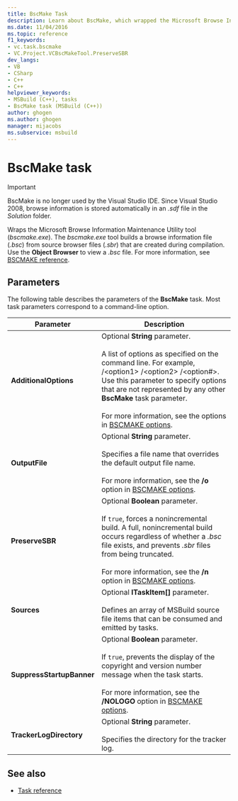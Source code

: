 ```yaml
---
title: BscMake Task
description: Learn about BscMake, which wrapped the Microsoft Browse Information Maintenance Utility tool bscmake.exe. The Visual Studio IDE no longer uses BscMake.
ms.date: 11/04/2016
ms.topic: reference
f1_keywords:
- vc.task.bscmake
- VC.Project.VCBscMakeTool.PreserveSBR
dev_langs:
- VB
- CSharp
- C++
- C++
helpviewer_keywords:
- MSBuild (C++), tasks
- BscMake task (MSBuild (C++))
author: ghogen
ms.author: ghogen
manager: mijacobs
ms.subservice: msbuild
---
```

# BscMake task

> [!IMPORTANT]
> BscMake is no longer used by the Visual Studio IDE. Since Visual Studio 2008, browse information is stored automatically in an *.sdf* file in the *Solution* folder.

 Wraps the Microsoft Browse Information Maintenance Utility tool (*bscmake.exe*).  The *bscmake.exe* tool builds a browse information file (*.bsc*) from source browser files (*.sbr*) that are created during compilation. Use the **Object Browser** to view a *.bsc* file. For more information, see [BSCMAKE reference](/cpp/build/reference/bscmake-reference).

## Parameters

 The following table describes the parameters of the **BscMake** task. Most task parameters correspond to a command-line option.

|Parameter|Description|
|---------------|-----------------|
|**AdditionalOptions**|Optional **String** parameter.<br /><br /> A list of options as specified on the command line. For example, /\<option1> /\<option2> /\<option#>. Use this parameter to specify options that are not represented by any other **BscMake** task parameter.<br /><br /> For more information, see the options in [BSCMAKE options](/cpp/build/reference/bscmake-options).|
|**OutputFile**|Optional **String** parameter.<br /><br /> Specifies a file name that overrides the default output file name.<br /><br /> For more information, see the **/o** option in [BSCMAKE options](/cpp/build/reference/bscmake-options).|
|**PreserveSBR**|Optional **Boolean** parameter.<br /><br /> If `true`, forces a nonincremental build. A full, nonincremental build occurs regardless of whether a *.bsc* file exists, and prevents *.sbr* files from being truncated.<br /><br /> For more information, see the **/n** option in [BSCMAKE options](/cpp/build/reference/bscmake-options).|
|**Sources**|Optional **ITaskItem[]** parameter.<br /><br /> Defines an array of MSBuild source file items that can be consumed and emitted by tasks.|
|**SuppressStartupBanner**|Optional **Boolean** parameter.<br /><br /> If `true`, prevents the display of the copyright and version number message when the task starts.<br /><br /> For more information, see the **/NOLOGO** option in [BSCMAKE options](/cpp/build/reference/bscmake-options).|
|**TrackerLogDirectory**|Optional **String** parameter.<br /><br /> Specifies the directory for the tracker log.|

## See also

- [Task reference](../msbuild/msbuild-task-reference.md)

